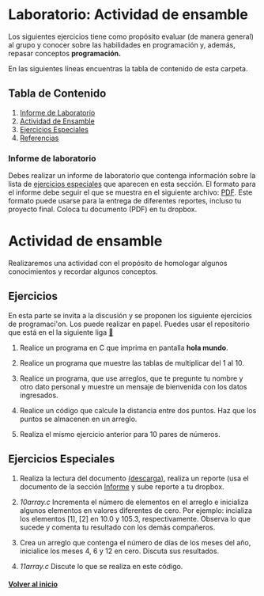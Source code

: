 
# Laboratorio: Actividad de ensamble<a name="LabActEnsamble"></a>

Los siguientes ejercicios tiene como propósito evaluar (de manera general) 
al grupo y conocer sobre las habilidades en programación y, además, repasar 
conceptos **programación.**

En las siguientes líneas encuentras la tabla de contenido de esta carpeta.

## Tabla de Contenido
1. [Informe de Laboratorio](#InfLabPDF)
2. [Actividad de Ensamble](#LabActEnsamble)
3. [Ejercicios Especiales](#ejerciciosespeciales)
3. [Referencias](#referencias)

### Informe de laboratorio<a name="InfLabPDF"></a>

Debes realizar un informe de laboratorio que contenga información sobre la 
lista de [ejercicios especiales](#ejerciciosespeciales) que aparecen en 
esta sección. El formato para el informe 
debe seguir el que se muestra en el siguiente archivo:
[PDF](https://www.dropbox.com/s/9taj0tx5p8s81da/gral-templete.pdf?dl=0). 
Este formato puede usarse para la entrega de diferentes reportes, incluso 
tu proyecto final. Coloca tu documento (PDF) en tu dropbox.



# Actividad de ensamble<a name="LabActEnsamble"></a>

Realizaremos una actividad con el propósito de 
homologar algunos conocimientos y recordar 
algunos conceptos.

## Ejercicios <a name="ejercicios"></a>

En esta parte se invita a la discusión y se proponen los siguiente
ejercicios de programaci\'on. Los puede realizar en  papel.
Puedes usar el repositorio que está en el la siguiente 
liga [:link:](https://github.com/UNAM-FESAc/c-prgrmmng-I-FESAc)

1. Realice un programa en C que imprima en pantalla __hola mundo__. 

2. Realice un programa que muestre las tablas de multiplicar del 1 al 10.

3. Realice un programa, que use arreglos, que te pregunte tu nombre y otro dato
  personal y muestre un mensaje de bienvenida con los datos ingresados.
4. Realice un código que calcule la distancia entre dos puntos. Haz que los 
puntos se almacenen en un arreglo.
5. Realiza el mismo ejercicio anterior para 10 pares de números.

## Ejercicios Especiales<a name="ejerciciosespeciales"></a>
1. Realiza la lectura del documento 
[(descarga)](https://www.dropbox.com/s/hs2mw87ukonli4n/08act-prgrmmng.pdf?dl=0), 
realiza un reporte (usa el documento de la sección [Informe](#InfLabPDF)
y sube reporte a tu dropbox.

2. *10array.c* Incrementa el número de elementos en el arreglo e 
	inicializa algunos elementos en valores diferentes de cero. Por ejemplo:
	incializa los elementos [1], [2] en 10.0 y 105.3, respectivamente.
	Observa lo que sucede y comenta tu resultado con los demás compañeros.

3. Crea un arreglo que contenga el número de días de los meses del año, inicialice los meses 
	4, 6 y 12 en cero. Discuta sus resultados.
4. *11array.c* Discute lo que se realiza en este código.



#### [Volver al inicio](#LabActEnsamble)

